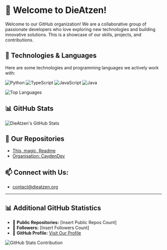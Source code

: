 # 👋 Welcome to DieAtzen!

Welcome to our GitHub organization! We are a collaborative group of passionate developers who love exploring new technologies and building innovative solutions. This is a showcase of our skills, projects, and contributions.

## 🔧 Technologies & Languages

Here are some technologies and programming languages we actively work with:

![Python](https://img.shields.io/badge/Python-3776AB?style=flat&logo=python&logoColor=white)
![TypeScript](https://img.shields.io/badge/TypeScript-007ACC?style=flat&logo=typescript&logoColor=white)
![JavaScript](https://img.shields.io/badge/JavaScript-F7DF1E?style=flat&logo=javascript&logoColor=black)
![Java](https://img.shields.io/badge/Java-007396?style=flat&logo=java&logoColor=white)

![Top Languages](https://github-readme-stats.vercel.app/api/top-langs/?username=DieAtzen&layout=compact&theme=radical)

## 📊 GitHub Stats

![DieAtzen's GitHub Stats](https://github-readme-stats.vercel.app/api?username=DieAtzen&show_icons=true&theme=radical)

## 🔗 Our Repositories

- [This, magic, Readme](https://github.com/DieAtzen) 
- [Organisation: CaydenDev](https://github.com/CaydenDev)

## 📫 Connect with Us:
- contact@dieatzen.org

---

## 📊 Additional GitHub Statistics

- 🌟 **Public Repositories:** [Insert Public Repos Count]  
- 👥 **Followers:** [Insert Followers Count]  
- 🔗 **GitHub Profile:** [Visit Our Profile](https://github.com/DieAtzen)

![GitHub Stats Contribution](https://github-readme-streak-stats.herokuapp.com/?user=DieAtzen&theme=radical)
